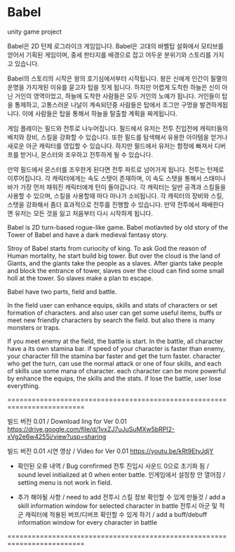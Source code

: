 # Babel
unity game project

Babel은 2D 턴제 로그라이크 게임입니다.
Babel은 고대의 바벨탑 설화에서 모티브를 얻어서 기획된 게임이며, 중세 판타지를 배경으로 잡고 어두운 분위기와 스토리를 가지고 있습니다.

Babel의 스토리의 시작은 왕의 호기심에서부터 시작됩니다. 왕은 신에게 인간이 필멸의 운명을 가지게된 이유를 묻고자 탑을 짓게 됩니다. 하지만 어렵게 도착한 하늘은 신이 아닌 거인의 영역이었고, 하늘에 도착한 사람들은 모두 거인의 노예가 됩니다. 거인들이 탑을 통제하고, 고통스러운 나날이 계속되던중 사람들은 탑에서 조그만 구멍을 발견하게됩니다. 이에 사람들은 탑을 통해서 하늘을 탈출할 계획을 짜게됩니다.

게임 플레이는 필드와 전투로 나누어집니다.
필드에서 유저는 전투 진입전에 캐릭터들의 배치와 장비, 스킬을 강화할 수 있습니다. 또한 필드를 탐색해서 유용한 아이템을 얻거나 새로운 아군 캐릭터를 영입할 수 있습니다.
하지만 필드에서 유저는 함정에 빠져서 디버프를 받거나, 몬스터와 조우하고 전투하게 될 수 있습니다.

만약 필드에서 몬스터를 조우한게 된다면 전투 파트로 넘어가게 됩니다. 전투는 턴제로 이루어집니다. 각 캐릭터에게는 속도 스탯이 존재하며, 이 속도 스탯을 통해서 스태미나 바가 가장 먼저 채워진 캐릭터에게 턴이 돌아갑니다. 각 캐릭터는 일반 공격과 스킬들을 사용할 수 있으며, 스킬을 사용할때 마다 마나가 소비됩니다. 각 캐릭터의 장비와 스킬, 스탯을 강화해서 좀더 효과적으로 전투를 진행할 수 있습니다. 만약 전투에서 패배한다면 유저는 모든 것을 잃고 처음부터 다시 시작하게 됩니다.

Babel is 2D turn-based rogue-like game.
Babel motiavted by old story of the Tower of Babel and have a dark medieval fantasy story.

Stroy of Babel starts from curiocity of king. To ask God the reason of Human mortality, he start build big tower. But over the cloud is the land of Giants, and the giants take the people as a slaves. After giants take people and block the entrance of tower, slaves over the cloud can find some small holl at the tower. So slaves make a plan to escape.

Babel have two parts, field and battle.

In the field user can enhance equips, skills and stats of characters or set formation of characters. and also user can get some useful items, buffs or meet new friendly characters by search the field. but also there is many monsters or traps.

If you meet enemy at the field, the battle is start. In the battle, all character have a its own stamina bar. if speed of your character is faster than enemy, your character fill the stamina bar faster and get the turn faster. character who get the turn, can use the normal attack or one of four skills, and each of skills use some mana of character. each character can be more powerful by enhance the equips, the skills and the stats. if lose the battle, user lose everything.

=========================================================================

빌드 버전 0.01 / Download ling for Ver 0.01
https://drive.google.com/file/d/1vxZJ7uJuSuMXw5bRPI2-xVg2e6w4255i/view?usp=sharing

빌드 버전 0.01 시연 영상 / Video for Ver 0.01
https://youtu.be/kRt9EtyJdjY

- 확인된 오류 내역 / Bug cornfirmed
전투 진입시 사운드 0으로 초기화 됨 / sound level initialized at 0 when enter battle.
인게임에서 설정창 안 열어짐 / setting menu is not work in field.

- 추가 해야될 사항 / need to add
전투시 스킬 정보 확인할 수 있게 만들것 / add a skill information window for selected character in battle
전투시 아군 및 적군 캐릭터에 적용된 버프/디버프 확인할 수 있게 하기 / add a buff/debuff information window for every character in battle

=========================================================================
